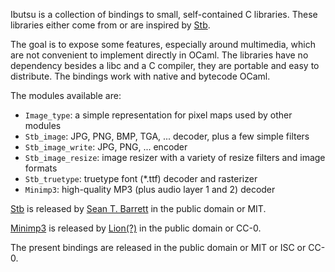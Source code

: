 Ibutsu is a collection of bindings to small, self-contained C libraries.
These libraries either come from or are inspired by
[Stb](https://github.com/nothings/stb/).

The goal is to expose some features, especially around multimedia, which are
not convenient to implement directly in OCaml. The libraries have no dependency
besides a libc and a C compiler, they are portable and easy to distribute. The
bindings work with native and bytecode OCaml.

The modules available are:
- `Image_type`: a simple representation for pixel maps used by other modules
- `Stb_image`: JPG, PNG, BMP, TGA, ... decoder, plus a few simple filters
- `Stb_image_write`: JPG, PNG, ... encoder
- `Stb_image_resize`: image resizer with a variety of resize filters and image
  formats
- `Stb_truetype`: truetype font (*.ttf) decoder and rasterizer
- `Minimp3`: high-quality MP3 (plus audio layer 1 and 2) decoder

[Stb](https://github.com/nothings/stb/) is released by 
[Sean T.  Barrett](http://nothings.org/) in the public domain or MIT.

[Minimp3](https://github.com/lieff/minimp3) is released by 
[Lion(?)](https://github.com/lieff) in the public domain or CC-0.

The present bindings are released in the public domain or MIT or ISC or CC-0.
